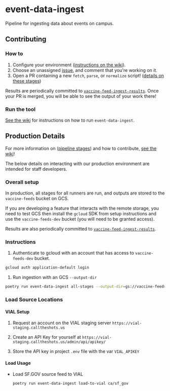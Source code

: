 # event-data-ingest

<!-- [![see results in vaccine-feed-ingest-results](https://img.shields.io/static/v1?label=see%20results&message=vaccine-feed-ingest-results&color=brightgreen)](https://github.com/CAVaccineInventory/vaccine-feed-ingest-results) -->

Pipeline for ingesting data about events on campus. 
## Contributing

### How to

1. Configure your environment ([instructions on the wiki](https://github.com/CampusPulse/data-ingest/wiki/Development-environment-setup)).
1. Choose an unassigned [issue](https://github.com/CampusPulse/data-ingest/issues), and comment that you're working on it.
1. Open a PR containing a new `fetch`, `parse`, or `normalize` script! ([details on these stages](https://github.com/CampusPulse/data-ingest/wiki/Runner-Pipeline-Stages))

Results are periodically committed to [`vaccine-feed-ingest-results`](https://github.com/CAVaccineInventory/vaccine-feed-ingest-results). Once your PR is merged, you will be able to see the output of your work there!

### Run the tool

[See the wiki](https://github.com/CampusPulse/data-ingest/wiki/Run-vaccine-feed-ingest) for instructions on how to run `event-data-ingest`.


## Production Details

For more information on ([pipeline stages](https://github.com/CampusPulse/data-ingest/wiki/Runner-Pipeline-Stages)) and how to contribute, [see the wiki](https://github.com/CampusPulse/data-ingest/wiki)!

The below details on interacting with our production environment are intended for staff developers.
### Overall setup

In production, all stages for all runners are run, and outputs are stored to the `vaccine-feeds` bucket on GCS.

If you are developing a feature that interacts with the remote storage, you need to test GCS then install the `gcloud` SDK from setup instructions and use the `vaccine-feeds-dev` bucket (you will need to be granted access).

Results are also periodically committed to [`vaccine-feed-ingest-results`](https://github.com/CAVaccineInventory/vaccine-feed-ingest-results).

### Instructions

1. Authenticate to gcloud with an account that has access to `vaccine-feeds-dev` bucket.

  ```sh
  gcloud auth application-default login
  ```

1. Run ingestion with an GCS `--output-dir`

  ```sh
  poetry run event-data-ingest all-stages --output-dir=gs://vaccine-feeds-dev/locations/
  ```

### Load Source Locations

#### VIAL Setup

1. Request an account on the VIAL staging server `https://vial-staging.calltheshots.us`

1. Create an API Key for yourself at `https://vial-staging.calltheshots.us/admin/api/apikey/`

1. Store the API key in project `.env` file with the var `VIAL_APIKEY`

#### Load Usage

- Load SF.GOV source feed to VIAL

  ```sh
  poetry run event-data-ingest load-to-vial ca/sf_gov
  ```
